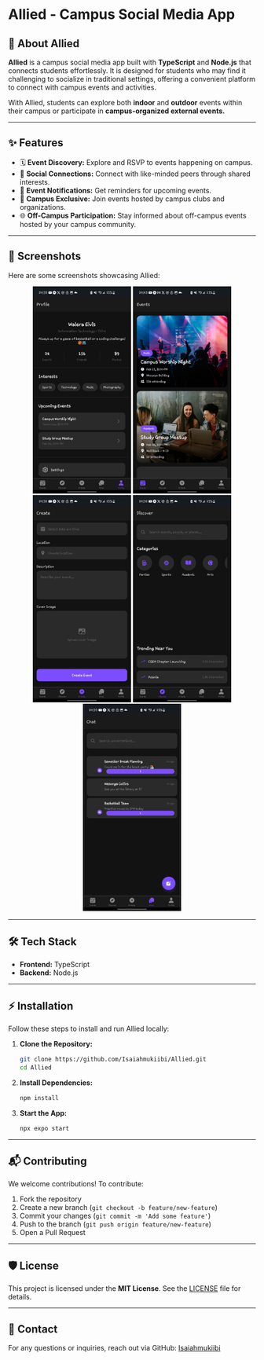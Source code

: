 # Allied - Campus Social Media App

## 📖 About Allied

**Allied** is a campus social media app built with **TypeScript** and **Node.js** that connects students effortlessly. It is designed for students who may find it challenging to socialize in traditional settings, offering a convenient platform to connect with campus events and activities.

With Allied, students can explore both **indoor** and **outdoor** events within their campus or participate in **campus-organized external events.**

---

## ✨ Features

- 🗓 **Event Discovery:** Explore and RSVP to events happening on campus.
- 🤝 **Social Connections:** Connect with like-minded peers through shared interests.
- 🔔 **Event Notifications:** Get reminders for upcoming events.
- 🏫 **Campus Exclusive:** Join events hosted by campus clubs and organizations.
- 🌐 **Off-Campus Participation:** Stay informed about off-campus events hosted by your campus community.

---

## 🚀 Screenshots

Here are some screenshots showcasing Allied:

<p align="center">
  <img src="Screenshots/Profile.jpg" alt="Profile Screen" width="200"/>
  <img src="Screenshots/Events.jpg" alt="Event Details" width="200"/>
  <img src="Screenshots/Create.jpg" alt="Create Screen" width="200"/>
  <img src="Screenshots/Discover.jpg" alt="Discover Details" width="200"/>
  <img src="Screenshots/Chat.jpg" alt="Chat Screen" width="200"/>
</p>

---

## 🛠 Tech Stack

- **Frontend:** TypeScript
- **Backend:** Node.js

---

## ⚡ Installation

Follow these steps to install and run Allied locally:

1. **Clone the Repository:**
    ```bash
    git clone https://github.com/Isaiahmukiibi/Allied.git
    cd Allied
    ```
2. **Install Dependencies:**
    ```bash
    npm install
    ```
3. **Start the App:**
    ```bash
    npx expo start
    ```

---

## 📬 Contributing

We welcome contributions! To contribute:

1. Fork the repository
2. Create a new branch (`git checkout -b feature/new-feature`)
3. Commit your changes (`git commit -m 'Add some feature'`)
4. Push to the branch (`git push origin feature/new-feature`)
5. Open a Pull Request

---

## 🛡 License

This project is licensed under the **MIT License**. See the [LICENSE](LICENSE) file for details.

---

## 📧 Contact

For any questions or inquiries, reach out via GitHub: [Isaiahmukiibi](https://github.com/Isaiahmukiibi)
